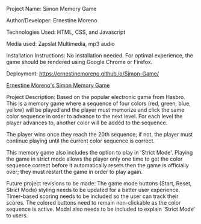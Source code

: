 
Project Name: Simon Memory Game

Author/Developer: Ernestine Moreno

Technologies Used: HTML, CSS, and Javascript

Media used: Zapslat Multimedia, mp3 audio

Installation Instructions: No installation needed. For optimal experience, the game should be rendered using Google Chrome or Firefox.

Deployment: https://ernestinemoreno.github.io/Simon-Game/

[Ernestine Moreno's Simon Memory Game](https://ernestinemoreno.github.io/Simon-Game/)

Project Description: Based on the popular electronic game from Hasbro. This is a memory game where a sequence of four colors (red, green, blue, yellow) will be played and the player must memorize and click the same color sequence in order to advance to the next level. For each level the player advances to, another color will be added to the sequence.

The player wins once they reach the 20th sequence; if not, the player must continue playing until the current color sequence is correct.

This memory game also includes the option to play in 'Strict Mode'. Playing the game in strict mode allows the player only one time to get the color sequence correct before it automatically resets then the game is officially over; they must restart the game in order to play again. 

Future project revisions to be made: The game mode buttons (Start, Reset, Strict Mode) styling needs to be updated for a better user experience. Timer-based scoring needs to be included so the user can track their scores. The colored buttons need to remain non-clickable as the color sequence is active. Modal also needs to be included to explain 'Strict Mode' to users.


